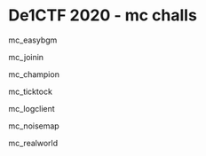 # De1CTF 2020 - mc challs

mc_easybgm

mc_joinin

mc_champion

mc_ticktock

mc_logclient

mc_noisemap

mc_realworld

